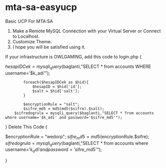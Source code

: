 # mta-sa-easyucp
Basic UCP For MTA:SA


1. Make a Remote MySQL Connection with your Virtual Server or Connect to Localhost.
2. Customize Theme.
3. I hope you will be satisfied using it.


If your infrastructure is OWLGAMING, add this code to login.php {


$hesapIDCek = mysqli_query($baglanti,"SELECT * from accounts WHERE username='$k_adi'");

            foreach($hesapIDCek as $hid){
                $hesapID = $hid['id'];
                $salt = $hid['salt'];
            }
                    
            $encryptionRule = "salt";
            $sifre_md5 = md5(md5($sifre).$salt);
        $sifredogrula = mysqli_query($baglanti,"SELECT * from accounts where username='$k_adi' and password='$sifre_md5'");




} Delete This Code {


$encryptionRule = "wedorp";
        $sifre_md5 = md5($encryptionRule.$sifre);
        $sifredogrula = mysqli_query($baglanti,"SELECT * from accounts where username='$k_adi' and password='$sifre_md5'");


}
